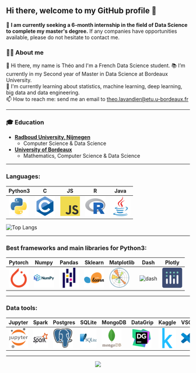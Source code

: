 ## Hi there, welcome to my GitHub profile 👋

🔭 **I am currently seeking a 6-month internship in the field of Data Science to complete my master's degree.** If any companies have opportunities available, please do not hesitate to contact me.  

### 🧏‍♂️ About me 
🚀 Hi there, my name is Théo and I'm a French Data Science student.
📚 I’m currently in my Second year of Master in Data Science at Bordeaux University.  
🌱 I'm currently learning about statistics, machine learning, deep learning, big data and data engineering.  
📫 How to reach me: send me an email to theo.lavandier@etu.u-bordeaux.fr  

___

### 🎓 Education
- **[Radboud University, Nijmegen](https://www.ru.nl/en)**
  - Computer Science & Data Science
- **[University of Bordeaux](https://www.u-bordeaux.fr)**
  - Mathematics, Computer Science & Data Science
 
___

### Languages:
| Python3 | C | JS | R | Java |
|----------|----------|----------|-----|-----|
|  <img src="https://github.com/devicons/devicon/blob/master/icons/python/python-original.svg" title="Python"  alt="Python" width="55" height="55"/> |  <img src="https://github.com/devicons/devicon/blob/master/icons/c/c-original.svg" title="C"  alt="C" width="55" height="55"/> |  <img src="https://github.com/devicons/devicon/blob/master/icons/javascript/javascript-original.svg" title="JavaScript" alt="JavaScript" width="55" height="55"/> |  <img src="https://github.com/devicons/devicon/blob/master/icons/r/r-original.svg" title="R" alt="R" width="55" height="55"/>| <img src="https://github.com/devicons/devicon/blob/master/icons/java/java-original.svg" title="java" alt="java" width="55" height="55"/> 
  

![Top Langs](https://github-readme-stats.vercel.app/api/top-langs/?username=Hisqkq\&hide_progress=true)

---
  
### Best frameworks and main libraries for Python3:  
 
| Pytorch | Numpy | Pandas | Sklearn | Matplotlib | Dash | Plotly |
|----------|----------|----------|----------|-----------|-----------|---------|
|  <img src="https://github.com/devicons/devicon/blob/master/icons/pytorch/pytorch-original.svg" title="Pytorch"  alt="Pytorch" width="55" height="55"/>|  <img src="https://github.com/devicons/devicon/blob/master/icons/numpy/numpy-original-wordmark.svg" title="Numpy" alt="Numpy" width="55" height="55"/>|  <img src="https://github.com/devicons/devicon/blob/master/icons/pandas/pandas-original.svg" title="Pandas" alt="Pandas" width="55" height="55"/>|  <img src="https://github.com/devicons/devicon/blob/master/icons/scikitlearn/scikitlearn-original.svg" title="sklearn" alt="sklearn" width="55" height="55"/>|  <img src="https://github.com/devicons/devicon/blob/master/icons/matplotlib/matplotlib-original.svg" title="mpl" alt="mpl" width="55" height="55"/>| <img src="https://www.the-odd-dataguy.com/images/posts/20180226/cover.png" title="dash" alt="dash" width="55" height="55"/> | <img src="https://github.com/devicons/devicon/blob/master/icons/plotly/plotly-original.svg" title="plotly" alt="plotly" width="55" height="55"/>|

---

### Data tools:

| Jupyter | Spark | Postgres | SQLite | MongoDB | DataGrip | Kaggle | VSCode | Rstudio |
|----------|----------|----------|----------|----------|---------|--------|-------|--------|
|<img src="https://github.com/devicons/devicon/blob/master/icons/jupyter/jupyter-original-wordmark.svg" title="Jupiter" alt="Jupiter" width="55" height="55"/>|<img src="https://github.com/devicons/devicon/blob/master/icons/apachespark/apachespark-original-wordmark.svg" title="Spark" alt="Spark" width="55" height="55"/>|<img src="https://github.com/devicons/devicon/blob/master/icons/postgresql/postgresql-original.svg" title="pg" alt="pg" width="55" height="55"/>|<img src="https://github.com/devicons/devicon/blob/master/icons/sqlite/sqlite-original-wordmark.svg" title="SQLite" alt="SQLite" width="55" height="55"/>| <img src="https://github.com/devicons/devicon/blob/master/icons/mongodb/mongodb-original-wordmark.svg" title="mongodb" alt="mongodb" width="55" height="55"/>| <img src="https://github.com/devicons/devicon/blob/master/icons/datagrip/datagrip-original.svg" title="datagrip" alt="datagrip" width="55" height="55"/>| <img src="https://github.com/devicons/devicon/blob/master/icons/kaggle/kaggle-original.svg" title="kaggle" alt="kaggle" width="55" height="55"/>| <img src="https://github.com/devicons/devicon/blob/master/icons/vscode/vscode-original.svg" title="vscode" alt="vscode" width="55" height="55"/>| <img src="https://github.com/devicons/devicon/blob/master/icons/rstudio/rstudio-original.svg" title="rstudio" alt="rstudio" width="55" height="55"/>

---

<p align="center">
  <img src=https://github-profile-trophy.vercel.app/?username=Hisqkq&row=1&column=2 />
</p>


